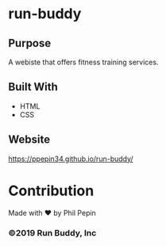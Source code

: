# run-buddy

## Purpose
A webiste that offers fitness training services.

## Built With
* HTML
* CSS

## Website
https://ppepin34.github.io/run-buddy/

# Contribution
Made with ❤️ by Phil Pepin

### ©️2019 Run Buddy, Inc
